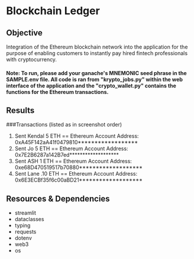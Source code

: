 # Blockchain Ledger
## Objective
Integration of the Ethereum blockchain network into the application for the purpose of enabling customers to instantly pay hired fintech professionals with cryptocurrency.

#### Note: To run, please add your ganache's MNEMONIC seed phrase in the SAMPLE.env file. All code is ran from "krypto_jobs.py" within the web interface of the application and the "crypto_wallet.py" contains the functions for the Ethereum transactions.

## Results

###Transactions (listed as in screenshot order)

  1) Sent Kendal 5 ETH == Ethereum Account Address: 0xA45F142aA41f0479810******************
  2) Sent Jo 5 ETH == Ethereum Account Address: 0x7E2B6287a142B7ed*******************
  3) Sent ASH 1 ETH == Ethereum Account Address: 0xe68D470519517b70880*******************
  4) Sent Lane .10 ETH == Ethereum Account Address: 0x6E3ECBf35f6c00aBD21*******************


## Resources & Dependencies
- streamlit
- dataclasses
- typing
- requests
- dotenv
- web3
- os
